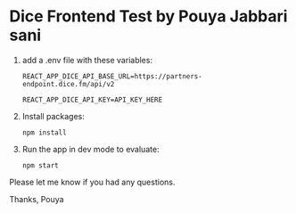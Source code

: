 # Dice Frontend Test by Pouya Jabbari sani

1. add a .env file with these variables:

   ```
   REACT_APP_DICE_API_BASE_URL=https://partners-endpoint.dice.fm/api/v2

   REACT_APP_DICE_API_KEY=API_KEY_HERE
   ```

2. Install packages:

   `npm install`

3. Run the app in dev mode to evaluate:

   `npm start`

Please let me know if you had any questions.

Thanks,
Pouya
